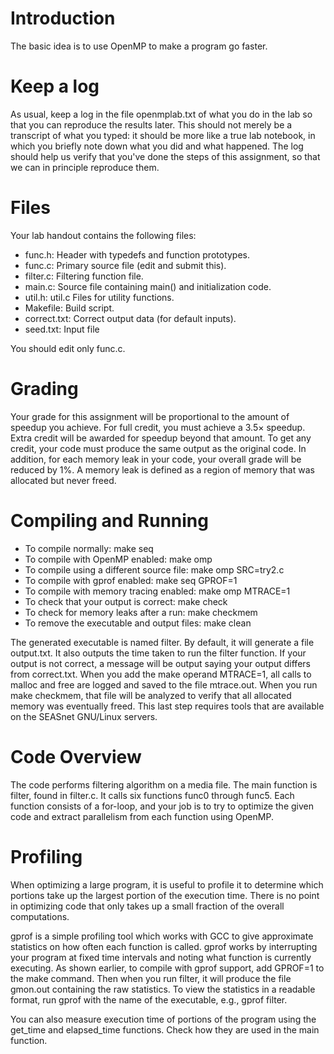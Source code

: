 # Introduction
The basic idea is to use OpenMP to make a program go faster.

# Keep a log
As usual, keep a log in the file openmplab.txt of what you do in the lab so that you can reproduce the results later. This should not merely be a transcript of what you typed: it should be more like a true lab notebook, in which you briefly note down what you did and what happened. The log should help us verify that you've done the steps of this assignment, so that we can in principle reproduce them.

# Files
Your lab handout contains the following files:

* func.h: Header with typedefs and function prototypes.
* func.c: Primary source file (edit and submit this).
* filter.c: Filtering function file.
* main.c: Source file containing main() and initialization code.
* util.h: util.c Files for utility functions.
* Makefile: Build script.
* correct.txt: Correct output data (for default inputs).
* seed.txt: Input file

You should edit only func.c.

# Grading
Your grade for this assignment will be proportional to the amount of speedup you achieve. For full credit, you must achieve a 3.5× speedup. Extra credit will be awarded for speedup beyond that amount. To get any credit, your code must produce the same output as the original code. In addition, for each memory leak in your code, your overall grade will be reduced by 1%. A memory leak is defined as a region of memory that was allocated but never freed.

# Compiling and Running
* To compile normally: make seq
* To compile with OpenMP enabled: make omp
* To compile using a different source file: make omp SRC=try2.c
* To compile with gprof enabled: make seq GPROF=1
* To compile with memory tracing enabled: make omp MTRACE=1
* To check that your output is correct: make check
* To check for memory leaks after a run: make checkmem
* To remove the executable and output files: make clean

The generated executable is named filter. By default, it will generate a file output.txt. It also outputs the time taken to run the filter function. If your output is not correct, a message will be output saying your output differs from correct.txt. When you add the make operand MTRACE=1, all calls to malloc and free are logged and saved to the file mtrace.out. When you run make checkmem, that file will be analyzed to verify that all allocated memory was eventually freed. This last step requires tools that are available on the SEASnet GNU/Linux servers.

# Code Overview
The code performs filtering algorithm on a media file. The main function is filter, found in filter.c. It calls six functions func0 through func5. Each function consists of a for-loop, and your job is to try to optimize the given code and extract parallelism from each function using OpenMP.

# Profiling
When optimizing a large program, it is useful to profile it to determine which portions take up the largest portion of the execution time. There is no point in optimizing code that only takes up a small fraction of the overall computations.

gprof is a simple profiling tool which works with GCC to give approximate statistics on how often each function is called. gprof works by interrupting your program at fixed time intervals and noting what function is currently executing. As shown earlier, to compile with gprof support, add GPROF=1 to the make command. Then when you run filter, it will produce the file gmon.out containing the raw statistics. To view the statistics in a readable format, run gprof with the name of the executable, e.g., gprof filter.

You can also measure execution time of portions of the program using the get_time and elapsed_time functions. Check how they are used in the main function.
